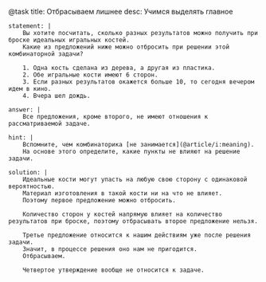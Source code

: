 @task
    title: Отбрасываем лишнее
    desc: Учимся выделять главное

    statement: |
        Вы хотите посчитать, сколько разных результатов можно получить при броске идеальных игральных костей.
        Какие из предложений ниже можно отбросить при решении этой комбинаторной задачи?

        1. Одна кость сделана из дерева, а другая из пластика.
        2. Обе игральные кости имеют 6 сторон.
        3. Если разных результатов окажется больше 10, то сегодня вечером идем в кино.
        4. Вчера шел дождь.

    answer: |
        Все предложения, кроме второго, не имеют отношения к рассматриваемой задаче.

    hint: |
        Вспомните, чем комбинаторика [не занимается](@article/i:meaning).
        На основе этого определите, какие пункты не влияют на решение задачи.

    solution: |
        Идеальные кости могут упасть на любую свою сторону с одинаковой вероятностью.
        Материал изготовления в такой кости ни на что не влияет.
        Поэтому первое предложение можно отбросить.

        Количество сторон у костей напрямую влияет на количество результатов при броске, поэтому отбрасывать второе предложение нельзя.

        Третье предложение относится к нашим действиям уже после решения задачи.
        Значит, в процессе решения оно нам не пригодится.
        Отбрасываем.

        Четвертое утверждение вообще не относится к задаче.